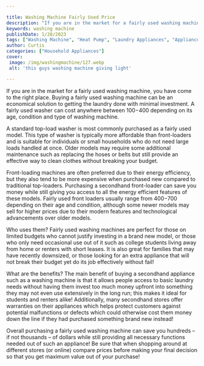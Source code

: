 ```yaml
---

title: Washing Machine Fairly Used Price
description: "If you are in the market for a fairly used washing machine, you have come to the right place. Buying a fairly used washing machine...lets find out"
keywords: washing machine
publishDate: 1/20/2023
tags: ["Washing Machine", "Heat Pump", "Laundry Appliances", "Appliance Consumption", "Clean Appliance"]
author: Curtis
categories: ["Household Appliances"]
cover: 
 image: /img/washingmachine/127.webp
 alt: 'this guys washing machine giving light'

---
```


If you are in the market for a fairly used washing machine, you have come to the right place. Buying a fairly used washing machine can be an economical solution to getting the laundry done with minimal investment. A fairly used washer can cost anywhere between $100-$400 depending on its age, condition and type of washing machine. 

A standard top-load washer is most commonly purchased as a fairly used model. This type of washer is typically more affordable than front-loaders and is suitable for individuals or small households who do not need large loads handled at once. Older models may require some additional maintenance such as replacing the hoses or belts but still provide an effective way to clean clothes without breaking your budget. 

Front-loading machines are often preferred due to their energy efficiency, but they also tend to be more expensive when purchased new compared to traditional top-loaders. Purchasing a secondhand front-loader can save you money while still giving you access to all the energy efficient features of these models. Fairly used front loaders usually range from $400 -$700 depending on their age and condition, although some newer models may sell for higher prices due to their modern features and technological advancements over older models. 

Who uses them? Fairly used washing machines are perfect for those on limited budgets who cannot justify investing in a brand new model, or those who only need occasional use out of it such as college students living away from home or renters with short leases. It is also great for families that may have recently downsized, or those looking for an extra appliance that will not break their budget yet do its job effectively without fail! 

What are the benefits? The main benefit of buying a secondhand appliance such as a washing machine is that it allows people access to basic laundry needs without having them invest too much money upfront into something they may not even use extensively in the long run; this makes it ideal for students and renters alike! Additionally, many secondhand stores offer warranties on their appliances which helps protect customers against potential malfunctions or defects which could otherwise cost them money down the line if they had purchased something brand new instead! 

Overall purchasing a fairly used washing machine can save you hundreds – if not thousands – of dollars while still providing all necessary functions needed out of such an appliance! Be sure that when shopping around at different stores (or online) compare prices before making your final decision so that you get maximum value out of your purchase!
